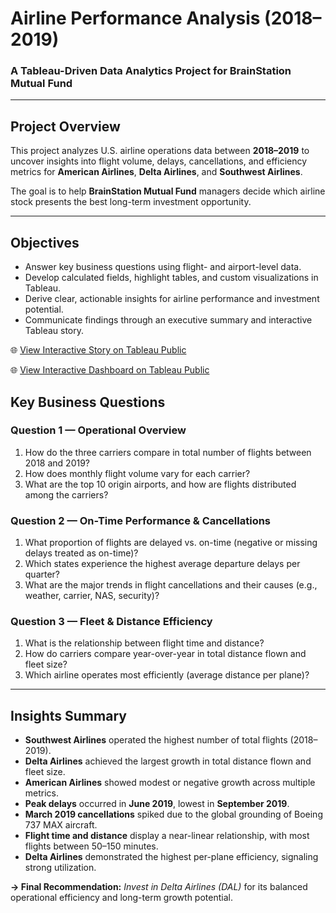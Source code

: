 # Airline Performance Analysis (2018–2019)
### A Tableau-Driven Data Analytics Project for BrainStation Mutual Fund

---

## Project Overview
This project analyzes U.S. airline operations data between **2018–2019** to uncover insights into flight volume, delays, cancellations, and efficiency metrics for **American Airlines**, **Delta Airlines**, and **Southwest Airlines**.

The goal is to help **BrainStation Mutual Fund** managers decide which airline stock presents the best long-term investment opportunity.

---

## Objectives

- Answer key business questions using flight- and airport-level data.  
- Develop calculated fields, highlight tables, and custom visualizations in Tableau.  
- Derive clear, actionable insights for airline performance and investment potential.  
- Communicate findings through an executive summary and interactive Tableau story.
  
🌐 [View Interactive Story on Tableau Public](https://public.tableau.com/views/Assignment_2_17597066088080/FlightsandAirports?:language=en-GB&publish=yes&:sid=&:redirect=auth&:display_count=n&:origin=viz_share_link)

🌐 [View Interactive Dashboard on Tableau Public](https://public.tableau.com/views/Assignment_2_17597066088080/FlightsandAirports?:language=en-GB&publish=yes&:sid=&:redirect=auth&:display_count=n&:origin=viz_share_link**)


## Key Business Questions

### **Question 1 — Operational Overview**
1. How do the three carriers compare in total number of flights between 2018 and 2019?  
2. How does monthly flight volume vary for each carrier?  
3. What are the top 10 origin airports, and how are flights distributed among the carriers?

### **Question 2 — On-Time Performance & Cancellations**
1. What proportion of flights are delayed vs. on-time (negative or missing delays treated as on-time)?  
2. Which states experience the highest average departure delays per quarter?  
3. What are the major trends in flight cancellations and their causes (e.g., weather, carrier, NAS, security)?

### **Question 3 — Fleet & Distance Efficiency**
1. What is the relationship between flight time and distance?  
2. How do carriers compare year-over-year in total distance flown and fleet size?  
3. Which airline operates most efficiently (average distance per plane)?

---

## Insights Summary

- **Southwest Airlines** operated the highest number of total flights (2018–2019).  
- **Delta Airlines** achieved the largest growth in total distance flown and fleet size.  
- **American Airlines** showed modest or negative growth across multiple metrics.  
- **Peak delays** occurred in **June 2019**, lowest in **September 2019**.  
- **March 2019 cancellations** spiked due to the global grounding of Boeing 737 MAX aircraft.  
- **Flight time and distance** display a near-linear relationship, with most flights between 50–150 minutes.  
- **Delta Airlines** demonstrated the highest per-plane efficiency, signaling strong utilization.


**→ Final Recommendation:** *Invest in Delta Airlines (DAL)* for its balanced operational efficiency and long-term growth potential.
